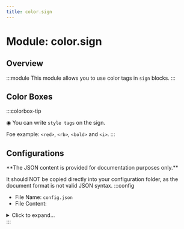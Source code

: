 ```yaml
---
title: color.sign
---
```



# Module: color.sign

## Overview
:::module
This module allows you to use color tags in `sign` blocks.
:::
## Color Boxes

:::colorbox-tip

◉ You can write `style tags` on the sign.

Foe example: `<red>`, `<rb>`, `<bold>` and `<i>`.
:::

## Configurations
<Admonition type="warning" icon="" title="">
**The JSON content is provided for documentation purposes only.**

It should NOT be copied directly into your configuration folder, as the document format is not valid JSON syntax.
</Admonition>
:::config
- File Name: `config.json`
- File Content: 
<details>

<summary>Click to expand...</summary>

```json showLineNumbers title="config/fuji/modules/color/sign/config.json"
{
  /* By default, any player can use `all style tags`.
  Enable this option requires the player to has `corresponding permission` to use that `style tag`.
  
  For example, to use `<red>` tag, requires `fuji.style.sign.red` permission. */
  "requires_corresponding_permission_to_use_style_tag": false
}
```
</details>
:::

